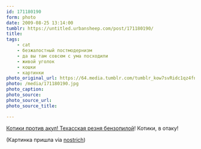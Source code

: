 ```yaml
---
id: 171180190
form: photo
date: 2009-08-25 13:14:00
tumblr: https://untitled.urbansheep.com/post/171180190/
title:
tags:
    - cat
    - безжалостный постмодернизм
    - да вы там совсем с ума посходили
    - живой уголок
    - кошки
    - картинки
photo_original_url: https://64.media.tumblr.com/tumblr_kow7svRidc1qz4fnpo1_640.jpg
photo: /media/171180190.jpg
photo_caption: 
photo_source:
photo_source_url:
photo_source_title:

---
```


<p><a href="http://www.tumblr.com/sharks_vs_cats">Котики против акул! Техасская резня бензопилой</a>! Котики, в отаку!</p>

<p>(Картинка пришла via <a href="http://tumblr.quisby.net/post/170589214">nostrich</a>)</p>
